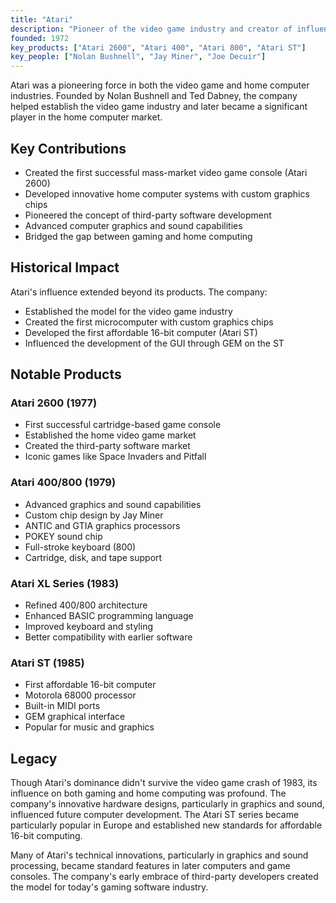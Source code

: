 ```yaml
---
title: "Atari"
description: "Pioneer of the video game industry and creator of influential home computers"
founded: 1972
key_products: ["Atari 2600", "Atari 400", "Atari 800", "Atari ST"]
key_people: ["Nolan Bushnell", "Jay Miner", "Joe Decuir"]
---
```


Atari was a pioneering force in both the video game and home computer industries. Founded by Nolan Bushnell and Ted Dabney, the company helped establish the video game industry and later became a significant player in the home computer market.

## Key Contributions

- Created the first successful mass-market video game console (Atari 2600)
- Developed innovative home computer systems with custom graphics chips
- Pioneered the concept of third-party software development
- Advanced computer graphics and sound capabilities
- Bridged the gap between gaming and home computing

## Historical Impact

Atari's influence extended beyond its products. The company:
- Established the model for the video game industry
- Created the first microcomputer with custom graphics chips
- Developed the first affordable 16-bit computer (Atari ST)
- Influenced the development of the GUI through GEM on the ST

## Notable Products

### Atari 2600 (1977)
- First successful cartridge-based game console
- Established the home video game market
- Created the third-party software market
- Iconic games like Space Invaders and Pitfall

### Atari 400/800 (1979)
- Advanced graphics and sound capabilities
- Custom chip design by Jay Miner
- ANTIC and GTIA graphics processors
- POKEY sound chip
- Full-stroke keyboard (800)
- Cartridge, disk, and tape support

### Atari XL Series (1983)
- Refined 400/800 architecture
- Enhanced BASIC programming language
- Improved keyboard and styling
- Better compatibility with earlier software

### Atari ST (1985)
- First affordable 16-bit computer
- Motorola 68000 processor
- Built-in MIDI ports
- GEM graphical interface
- Popular for music and graphics

## Legacy

Though Atari's dominance didn't survive the video game crash of 1983, its influence on both gaming and home computing was profound. The company's innovative hardware designs, particularly in graphics and sound, influenced future computer development. The Atari ST series became particularly popular in Europe and established new standards for affordable 16-bit computing.

Many of Atari's technical innovations, particularly in graphics and sound processing, became standard features in later computers and game consoles. The company's early embrace of third-party developers created the model for today's gaming software industry. 
